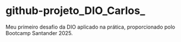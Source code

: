 # github-projeto_DIO_Carlos_
Meu primeiro desafio da DIO aplicado na prática, proporcionado polo Bootcamp Santander 2025.
